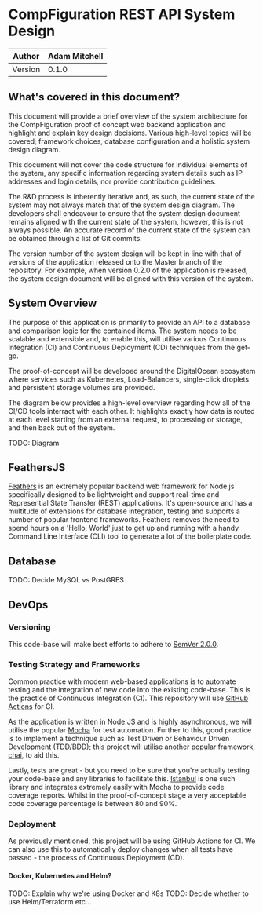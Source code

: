 # CompFiguration REST API System Design
| Author | Adam Mitchell |
|--|--|
| Version | 0.1.0 |

## What's covered in this document?
This document will provide a brief overview of the system architecture for the CompFiguration proof of concept web backend application and highlight and explain key design decisions. Various high-level topics will be covered; framework choices, database configuration and a holistic system design diagram. 

This document will not cover the code structure for individual elements of the system, any specific information regarding system details such as IP addresses and login details, nor provide contribution guidelines. 

The R&D process is inherently iterative and, as such, the current state of the system may not always match that of the system design diagram. The developers shall endeavour to ensure that the system design document remains aligned with the current state of the system, however, this is not always possible. An accurate record of the current state of the system can be obtained through a list of Git commits. 

The version number of the system design will be kept in line with that of versions of the application released onto the Master branch of the repository. For example, when version 0.2.0 of the application is released, the system design document will be aligned with this version of the system. 

## System Overview
The purpose of this application is primarily to provide an API to a database and comparison logic for the contained items. The system needs to be scalable and extensible and, to enable this, will utilise various Continuous Integration (CI) and Continuous Deployment (CD) techniques from the get-go. 

The proof-of-concept will be developed around the DigitalOcean ecosystem where services such as Kubernetes, Load-Balancers, single-click droplets and persistent storage volumes are provided. 

The diagram below provides a high-level overview regarding how all of the CI/CD tools interract with each other. It highlights exactly how data is routed at each level starting from an external request, to processing or storage, and then back out of the system. 

TODO: Diagram

## FeathersJS
[Feathers](https://github.com/feathersjs/feathers) is an extremely popular backend web framework for Node.js specifically designed to be lightweight and support real-time and Represential State Transfer (REST) applications. It's open-source and has a multitude of extensions for database integration, testing and supports a number of popular frontend frameworks. Feathers removes the need to spend hours on a 'Hello, World' just to get up and running with a handy Command Line Interface (CLI) tool to generate a lot of the boilerplate code.

## Database
TODO: Decide MySQL vs PostGRES

## DevOps

### Versioning
This code-base will make best efforts to adhere to [SemVer 2.0.0](https://semver.org/).

### Testing Strategy and Frameworks
Common practice with modern web-based applications is to automate testing and the integration of new code into the existing code-base. This is the practice of Continuous Integration (CI). This repository will use [GitHub Actions](https://github.com/features/actions) for CI. 

As the application is written in Node.JS and is highly asynchronous, we will utilise the popular [Mocha](https://mochajs.org/) for test automation. Further to this, good practice is to implement a technique such as Test Driven or Behaviour Driven Development (TDD/BDD); this project will utilise another popular framework, [chai](https://www.chaijs.com/), to aid this.

Lastly, tests are great - but you need to be sure that you're actually testing your code-base and any libraries to facilitate this. [Istanbul](https://istanbul.js.org/) is one such library and integrates extremely easily with Mocha to provide code coverage reports. Whilst in the proof-of-concept stage a very acceptable code coverage percentage is between 80 and 90%.  

### Deployment
As previously mentioned, this project will be using GitHub Actions for CI. We can also use this to automatically deploy changes when all tests have passed - the process of Continuous Deployment (CD). 

#### Docker, Kubernetes and Helm?
TODO: Explain why we're using Docker and K8s
TODO: Decide whether to use Helm/Terraform etc...